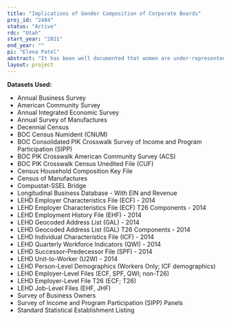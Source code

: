 ```yaml
---
title: "Implications of Gender Composition of Corporate Boards"
proj_id: "2484"
status: "Active"
rdc: "Utah"
start_year: "2021"
end_year: ""
pi: "Elena Patel"
abstract: "It has been well documented that women are under-represented among business leaders, facing a "glass ceiling" that prevents them from professional advancement to the highest levels including on corporate boards of directors. To what extent this lack of diversity in business leadership impacts firm-level family friendly policies and practices, including the hiring, firing, and promotion of female employees is of particular importance in light of the persistent gender-wage gap in the U.S and elsewhere. This project links externally available, researcher-provided data on gender diversity of corporate boards of directors to restricted micro-data available through the Federal Statistical Research Data Center program. Primary datasets to be linked are the Survey of Business Owners and the Longitudinal Employer-Household Dynamics among others. We utilize an instrumental variables empirical strategy to causally identify the impact of female representation as well as the impact of leadership diversity on within-firm earnings, promotion, and turnover differences among male and female employees."
layout: project
---
```


**Datasets Used:**

  - Annual Business Survey 
  - American Community Survey 
  - Annual Integrated Economic Survey 
  - Annual Survey of Manufactures 
  - Decennial Census 
  - BOC Census Numident (CNUM) 
  - BOC Consolidated PIK Crosswalk Survey of Income and Program Participation (SIPP) 
  - BOC PIK Crosswalk American Community Survey (ACS) 
  - BOC PIK Crosswalk Census Unedited File (CUF) 
  - Census Household Composition Key File 
  - Census of Manufactures 
  - Compustat-SSEL Bridge 
  - Longitudinal Business Database - With EIN and Revenue 
  - LEHD Employer Characteristics File (ECF) - 2014 
  - LEHD Employer Characteristics File (ECF) T26 Components - 2014 
  - LEHD Employment History File (EHF) - 2014 
  - LEHD Geocoded Address List (GAL) - 2014 
  - LEHD Geocoded Address List (GAL) T26 Components - 2014 
  - LEHD Individual Characteristics File (ICF) - 2014 
  - LEHD Quarterly Workforce Indicators (QWI) - 2014 
  - LEHD Successor-Predecessor File (SPF) - 2014 
  - LEHD Unit-to-Worker (U2W) - 2014 
  - LEHD Person-Level Demographics (Workers Only; ICF demographics) 
  - LEHD Employer-Level Files (ECF, SPF, QWI; non-T26) 
  - LEHD Employer-Level File T26 (ECF; T26) 
  - LEHD Job-Level Files (EHF, JHF) 
  - Survey of Business Owners 
  - Survey of Income and Program Participation (SIPP) Panels 
  - Standard Statistical Establishment Listing 

